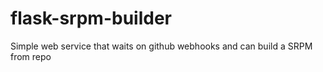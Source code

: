 # flask-srpm-builder
Simple web service that waits on github webhooks and can build a SRPM from repo
